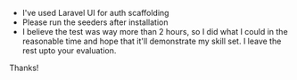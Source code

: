 - I've used Laravel UI for auth scaffolding
- Please run the seeders after installation
- I believe the test was way more than 2 hours, so I did what I could in the reasonable time and hope that it'll demonstrate my skill set. I leave the rest upto your evaluation.

Thanks!
